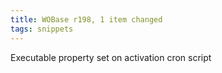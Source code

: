 ```yaml
---
title: WOBase r198, 1 item changed
tags: snippets
---
```


Executable property set on activation cron script
